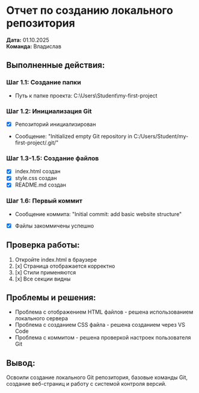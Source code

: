 # Отчет по созданию локального репозитория

**Дата:** 01.10.2025  
**Команда:** Владислав 

## Выполненные действия:

### Шаг 1.1: Создание папки
- Путь к папке проекта: C:\Users\Student\my-first-project

### Шаг 1.2: Инициализация Git
- [x] Репозиторий инициализирован
- Сообщение: "Initialized empty Git repository in C:/Users/Student/my-first-project/.git/"

### Шаг 1.3-1.5: Создание файлов
- [x] index.html создан
- [x] style.css создан  
- [x] README.md создан

### Шаг 1.6: Первый коммит
- Сообщение коммита: "Initial commit: add basic website structure"
- [x] Файлы закоммичены успешно

## Проверка работы:
1. Откройте index.html в браузере
2. [x] Страница отображается корректно
3. [x] Стили применяются
4. [x] Все секции видны

## Проблемы и решения:
- Проблема с отображением HTML файлов - решена использованием локального сервера
- Проблема с созданием CSS файла - решена созданием через VS Code
- Проблема с коммитом - решена проверкой настроек пользователя Git

## Вывод:
Освоили создание локального Git репозитория, базовые команды Git, создание веб-страниц и работу с системой контроля версий.
